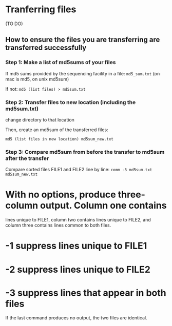 # Tranferring files 

(TO DO)

## How to ensure the files you are transferring are transferred successfully

### Step 1: Make a list of md5sums of your files

If md5 sums provided by the sequencing facility in a file: `md5_sum.txt` 
(on mac is md5, on unix md5sum)

If not:
`md5 (list files) > md5sum.txt`

### Step 2: Transfer files to new location (including the md5sum.txt)

change directory to that location

Then, create an md5sum of the transferred files:

`md5 (list files in new location) md5sum_new.txt`

### Step 3: Compare md5sum from before the transfer to md5sum after the transfer

Compare sorted files FILE1 and FILE2 line by line:
`comm -3 md5sum.txt md5sum_new.txt`

# With  no  options,  produce  three-column  output.  Column one contains 
lines unique to FILE1, column two contains lines unique to  FILE2,  and  column three contains lines common to both files.
#  -1     suppress lines unique to FILE1
#  -2     suppress lines unique to FILE2
#  -3     suppress lines that appear in both files

If the last command produces no output, the two files are identical.

```
